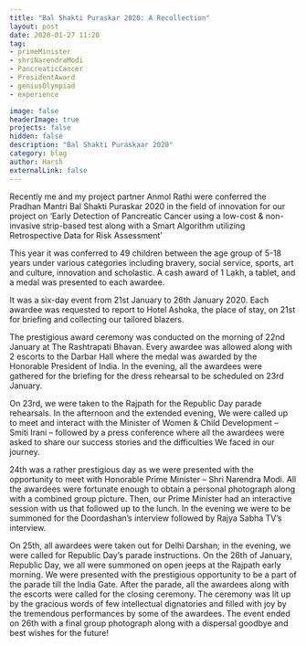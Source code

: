 ```yaml
---
title: "Bal Shakti Puraskar 2020: A Recollection"
layout: post
date: 2020-01-27 11:20
tag:
- primeMinister
- shriNarendraModi
- PancreaticCancer
- PresidentAward
- geniusOlympiad
- experience

image: false
headerImage: true
projects: false
hidden: false
description: "Bal Shakti Puraskaar 2020"
category: blog
author: Harsh
externalLink: false
---
```



Recently me and my project partner Anmol Rathi were conferred the Pradhan Mantri Bal Shakti Puraskar 2020 in the field of innovation for our project on ‘Early Detection of Pancreatic Cancer using a low-cost & non-invasive strip-based test along with a Smart Algorithm utilizing Retrospective Data for Risk Assessment’

This year it was conferred to 49 children between the age group of 5-18 years under various categories including bravery, social service, sports, art and culture, innovation and scholastic. A cash award of 1 Lakh, a tablet, and a medal was presented to each awardee.  

It was a six-day event from 21st January to 26th January 2020. Each awardee was requested to report to Hotel Ashoka, the place of stay, on 21st for briefing and collecting our tailored blazers.

The prestigious award ceremony was conducted on the morning of 22nd January at The Rashtrapati Bhavan. Every awardee was allowed along with 2 escorts to the Darbar Hall where the medal was awarded by the Honorable President of India. In the evening, all the awardees were gathered for the briefing for the dress rehearsal to be scheduled on 23rd January.

On 23rd, we were taken to the Rajpath for the Republic Day parade rehearsals. In the afternoon and the extended evening, We were called up to meet and interact with the Minister of Women & Child Development – Smiti Irani – followed by a press conference where all the awardees were asked to share our success stories and the difficulties We faced in our journey.

24th was a rather prestigious day as we were presented with the opportunity to meet with Honorable Prime Minister – Shri Narendra Modi. All the awardees were fortunate enough to obtain a personal photograph along with a combined group picture. Then, our Prime Minister had an interactive session with us that followed up to the lunch. In the evening we were to be summoned for the Doordashan’s interview followed by Rajya Sabha TV’s interview.

On 25th, all awardees were taken out for Delhi Darshan; in the evening, we were called for Republic Day’s parade instructions. On the 26th of January, Republic Day, we all were summoned on open jeeps at the Rajpath early morning. We were presented with the prestigious opportunity to be a part of the parade till the India Gate. After the parade, all the awardees along with the escorts were called for the closing ceremony. The ceremony was lit up by the gracious words of few intellectual dignatories and filled with joy by the tremendous performances by some of the awardees. The event ended on 26th with a final group photograph along with a dispersal goodbye and best wishes for the future! 
